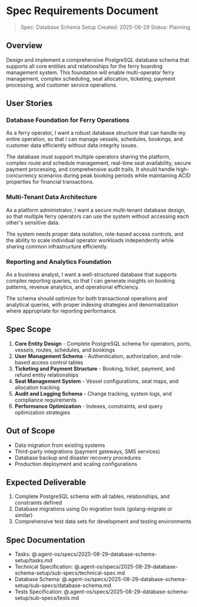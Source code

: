 # Spec Requirements Document

> Spec: Database Schema Setup
> Created: 2025-08-29
> Status: Planning

## Overview

Design and implement a comprehensive PostgreSQL database schema that supports all core entities and relationships for the ferry boarding management system. This foundation will enable multi-operator ferry management, complex scheduling, seat allocation, ticketing, payment processing, and customer service operations.

## User Stories

### Database Foundation for Ferry Operations

As a ferry operator, I want a robust database structure that can handle my entire operation, so that I can manage vessels, schedules, bookings, and customer data efficiently without data integrity issues.

The database must support multiple operators sharing the platform, complex route and schedule management, real-time seat availability, secure payment processing, and comprehensive audit trails. It should handle high-concurrency scenarios during peak booking periods while maintaining ACID properties for financial transactions.

### Multi-Tenant Data Architecture

As a platform administrator, I want a secure multi-tenant database design, so that multiple ferry operators can use the system without accessing each other's sensitive data.

The system needs proper data isolation, role-based access controls, and the ability to scale individual operator workloads independently while sharing common infrastructure efficiently.

### Reporting and Analytics Foundation

As a business analyst, I want a well-structured database that supports complex reporting queries, so that I can generate insights on booking patterns, revenue analytics, and operational efficiency.

The schema should optimize for both transactional operations and analytical queries, with proper indexing strategies and denormalization where appropriate for reporting performance.

## Spec Scope

1. **Core Entity Design** - Complete PostgreSQL schema for operators, ports, vessels, routes, schedules, and bookings
2. **User Management Schema** - Authentication, authorization, and role-based access control tables
3. **Ticketing and Payment Structure** - Booking, ticket, payment, and refund entity relationships
4. **Seat Management System** - Vessel configurations, seat maps, and allocation tracking
5. **Audit and Logging Schema** - Change tracking, system logs, and compliance requirements
6. **Performance Optimization** - Indexes, constraints, and query optimization strategies

## Out of Scope

- Data migration from existing systems
- Third-party integrations (payment gateways, SMS services)
- Database backup and disaster recovery procedures
- Production deployment and scaling configurations

## Expected Deliverable

1. Complete PostgreSQL schema with all tables, relationships, and constraints defined
2. Database migrations using Go migration tools (golang-migrate or similar)
3. Comprehensive test data sets for development and testing environments

## Spec Documentation

- Tasks: @.agent-os/specs/2025-08-29-database-schema-setup/tasks.md
- Technical Specification: @.agent-os/specs/2025-08-29-database-schema-setup/sub-specs/technical-spec.md
- Database Schema: @.agent-os/specs/2025-08-29-database-schema-setup/sub-specs/database-schema.md
- Tests Specification: @.agent-os/specs/2025-08-29-database-schema-setup/sub-specs/tests.md